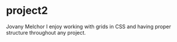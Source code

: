 # project2

Jovany Melchor
I enjoy working with grids in CSS and having proper structure throughout any project.
